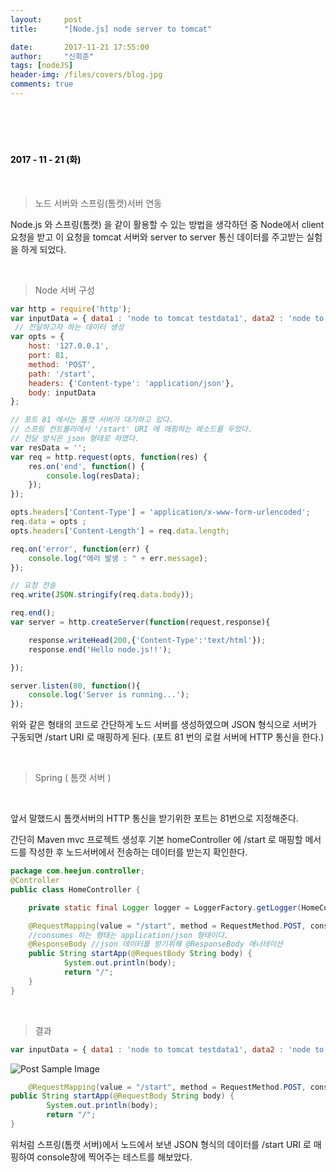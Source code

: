 ```yaml
---
layout:     post
title:      "[Node.js] node server to tomcat"

date:       2017-11-21 17:55:00
author:     "신희준"
tags: [nodeJS]
header-img: /files/covers/blog.jpg
comments: true
---
```


<head>
 <meta property="og:type" content="website">
 <meta property="og:title" content="스프링서버와 노드 서버 연동해보기">
 <meta property="og:description" content="스프링서버와 노드 서버 연동해보기">
 <meta property="og:url" content="http://shj7242.github.io/2017/11/21/Nodejs6/">

 <meta name="twitter:card" content="summary">
  <meta name="twitter:title" content="스프링서버와 노드 서버 연동해보기">
  <meta name="twitter:description" content="스프링서버와 노드 서버 연동해보기">
  <meta name="FACEBOOK:domain" content="http://shj7242.github.io/2017/11/21/Nodejs6/">
  <meta name="facebook:card" content="summary">
   <meta name="facebook:title" content="스프링서버와 노드 서버 연동해보기">
   <meta name="facebook:description" content="스프링서버와 노드 서버 연동해보기">
   <meta name="facebook:domain" content="http://shj7242.github.io/2017/11/21/Nodejs6/">


 </head>

<br>
<H4 style ="font-weight:bold; color:black;"> </H4>
<br>
<H4 style ="font-weight:bold; color : black">2017 - 11 - 21 (화)</H4>

<br>

> 노드 서버와 스프링(톰캣)서버 연동

Node.js 와 스프링(톰캣) 을 같이 활용할 수 있는 방법을 생각하던 중 Node에서 client 요청을 받고 이 요청을 tomcat 서버와 server to server 통신 데이터를 주고받는 실험을 하게 되었다.

<br>

> Node 서버 구성

~~~JavaScript
var http = require('http');
var inputData = { data1 : 'node to tomcat testdata1', data2 : 'node to tomcat testdata2'};
 // 전달하고자 하는 데이터 생성
var opts = {
    host: '127.0.0.1',
    port: 81,
    method: 'POST',
    path: '/start',
    headers: {'Content-type': 'application/json'},
    body: inputData
};

// 포트 81 에서는 톰캣 서버가 대기하고 있다.
// 스프링 컨트롤러에서 '/start' URI 에 매핑하는 메소드를 두었다.
// 전달 방식은 json 형태로 하였다.
var resData = '';
var req = http.request(opts, function(res) {
    res.on('end', function() {
        console.log(resData);
    });
});

opts.headers['Content-Type'] = 'application/x-www-form-urlencoded';
req.data = opts ;
opts.headers['Content-Length'] = req.data.length;

req.on('error', function(err) {
    console.log("에러 발생 : " + err.message);
});

// 요청 전송
req.write(JSON.stringify(req.data.body));

req.end();
var server = http.createServer(function(request,response){

    response.writeHead(200,{'Content-Type':'text/html'});
    response.end('Hello node.js!!');

});

server.listen(80, function(){
    console.log('Server is running...');
});
~~~

위와 같은 형태의 코드로 간단하게 노드 서버를 생성하였으며 JSON 형식으로 서버가 구동되면 /start URI 로 매핑하게 된다. (포트 81 번의 로컬 서버에 HTTP 통신을 한다.)

<br>

> Spring ( 톰캣 서버 )

<br>

앞서 말했드시 톰캣서버의 HTTP 통신을 받기위한 포트는 81번으로 지정해준다.

간단히 Maven mvc 프로젝트 생성후 기본 homeController 에 /start 로 매핑할 메서드를 작성한 후 노드서버에서 전송하는 데이터를 받는지 확인한다.

~~~java
package com.heejun.controller;
@Controller
public class HomeController {

	private static final Logger logger = LoggerFactory.getLogger(HomeController.class);

	@RequestMapping(value = "/start", method = RequestMethod.POST, consumes = "application/json")
	//consumes 하는 형태는 application/json 형태이다.
	@ResponseBody //json 데이터를 받기위해 @ResponseBody 애너테이션
	public String startApp(@RequestBody String body) {
			System.out.println(body);
			return "/";
	}
}
~~~

<br>

> 결과

~~~javascript
var inputData = { data1 : 'node to tomcat testdata1', data2 : 'node to tomcat testdata2'}; //전달하고자 하는 데이터 (node.js에서)
~~~

<img src="{{ site.baseurl }}/img/data.PNG" alt="Post Sample Image">


~~~java
	@RequestMapping(value = "/start", method = RequestMethod.POST, consumes = "application/json")
public String startApp(@RequestBody String body) {
		System.out.println(body);
		return "/";
}
~~~


위처럼 스프링(톰캣 서버)에서 노드에서 보낸 JSON 형식의 데이터를 /start URI 로 매핑하여 console창에 찍어주는 테스트를 해보았다.
